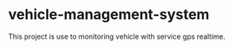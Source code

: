 vehicle-management-system
=========================

This project is use to monitoring vehicle with service gps realtime.
